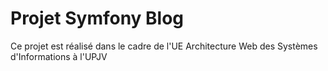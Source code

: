 # Projet Symfony Blog

Ce projet est réalisé dans le cadre de l'UE Architecture Web des Systèmes d'Informations à l'UPJV